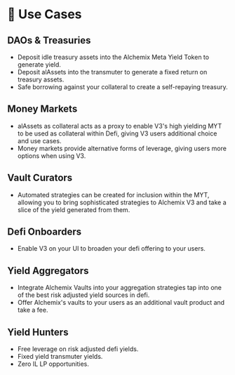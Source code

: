 ﻿---
sidebar_position: 1
---

# 🧩 Use Cases

## DAOs & Treasuries

- Deposit idle treasury assets into the Alchemix Meta Yield Token to generate yield.
- Deposit alAssets into the transmuter to generate a fixed return on treasury assets.
- Safe borrowing against your collateral to create a self-repaying treasury.

## Money Markets

- alAssets as collateral acts as a proxy to enable V3's high yielding MYT to be used as collateral within Defi, giving V3 users additional choice and use cases.
- Money markets provide alternative forms of leverage, giving users more options when using V3.

## Vault Curators

- Automated strategies can be created for inclusion within the MYT, allowing you to bring sophisticated strategies to Alchemix V3 and take a slice of the yield generated from them.

## Defi Onboarders

- Enable V3 on your UI to broaden your defi offering to your users.

## Yield Aggregators

- Integrate Alchemix Vaults into your aggregation strategies tap into one of the best risk adjusted yield sources in defi.
- Offer Alchemix's vaults to your users as an additional vault product and take a fee.

## Yield Hunters

- Free leverage on risk adjusted defi yields.
- Fixed yield transmuter yields.
- Zero IL LP opportunities.
